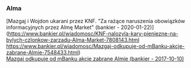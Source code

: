 ### Alma  

[Mazgaj i Wojdon ukarani przez KNF. "Za rażące naruszenia obowiązków informacyjnych przez Almę Market" (bankier - 2020-01-22)](https://www.bankier.pl/wiadomosc/KNF-nalozyla-kary-pieniezne-na-bylych-czlonkow-zarzadu-Alma-Market-7808143.html
https://www.bankier.pl/wiadomosc/Mazgaj-odkupuje-od-mBanku-akcje-zabrane-Almie-7548433.html)  
[Mazgaj odkupuje od mBanku akcje zabrane Almie (bankier - 2017-10-10)](https://www.bankier.pl/wiadomosc/Mazgaj-odkupuje-od-mBanku-akcje-zabrane-Almie-7548433.html)  

